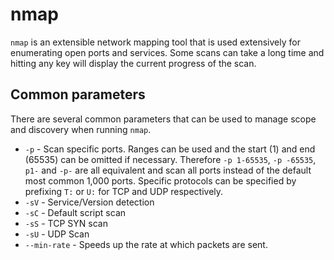 # nmap

`nmap` is an extensible network mapping tool that is used extensively for enumerating open ports and services.  Some scans can take a long time and hitting any key will display the current progress of the scan.

## Common parameters

There are several common parameters that can be used to manage scope and discovery when running `nmap`.

- `-p` - Scan specific ports.  Ranges can be used and the start (1) and end (65535) can be omitted if necessary.  Therefore `-p 1-65535`, `-p -65535`, `p1-` and `-p-` are all equivalent and scan all ports instead of the default most common 1,000 ports.  Specific protocols can be specified by prefixing `T:` or `U:` for TCP and UDP respectively.
- `-sV` - Service/Version detection
- `-sC` - Default script scan
- `-sS` - TCP SYN scan
- `-sU` - UDP Scan
- `--min-rate` - Speeds up the rate at which packets are sent.  
